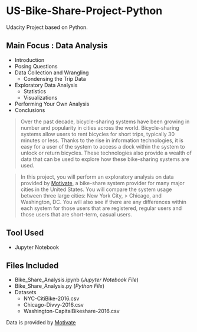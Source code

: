 
# US-Bike-Share-Project-Python
Udacity Project based on Python. 
## Main Focus : Data Analysis

- Introduction
- Posing Questions
- Data Collection and Wrangling
  - Condensing the Trip Data
- Exploratory Data Analysis
  - Statistics
  - Visualizations
- Performing Your Own Analysis
- Conclusions

> Over the past decade, bicycle-sharing systems have been growing in number and popularity in cities across the world. Bicycle-sharing 
> systems allow users to rent bicycles for short trips, typically 30 minutes or less. Thanks to the rise in information technologies, it 
> is easy for a user of the system to access a dock within the system to unlock or return bicycles. These technologies also provide a 
> wealth of data that can be used to explore how these bike-sharing systems are used.

> In this project, you will perform an exploratory analysis on data provided by [Motivate](https://www.motivateco.com/), a bike-share 
> system provider for many major cities in the United States. You will compare the system usage between three large cities: New York City, > Chicago, and Washington, DC. You will also see if there are any differences within each system for those users that are registered, 
> regular users and those users that are short-term, casual users.

## Tool Used
* Jupyter Notebook

## Files Included
* Bike_Share_Analysis.ipynb (_Jupyter Notebook File_)
* Bike_Share_Analysis.py (_Python File_)
* Datasets
  - NYC-CitiBike-2016.csv
  - Chicago-Divvy-2016.csv
  - Washington-CapitalBikeshare-2016.csv
  
Data is provided by [Motivate](https://www.motivateco.com)
